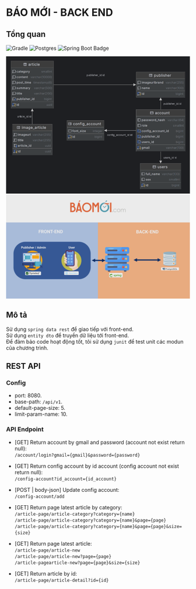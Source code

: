 # BÁO MỚI - BACK END
## Tổng quan

![Gradle](https://img.shields.io/badge/Gradle-02303A.svg?style=for-the-badge&logo=Gradle&logoColor=black)
![Postgres](https://img.shields.io/badge/postgres-%23316192.svg?style=for-the-badge&logo=postgresql&logoColor=white)
![Spring Boot Badge](https://img.shields.io/badge/Spring%20Boot-6DB33F?logo=springboot&logoColor=fff&style=for-the-badge)

![ERD](/img/diagram.png)
![ERD](/img/client-server.jpg)

## Mô tả
Sử dụng `spring data rest` để giao tiếp với front-end. <br>
Sử dụng `entity dto` để truyền dữ liệu tới front-end.<br>
Để đảm bảo code hoạt động tốt, tôi sử dụng `junit` để test unit các modun của chương trình. 

## REST API
### Config
- port: 8080. <br>
- base-path: `/api/v1`. <br>
- default-page-size: 5. <br>
- limit-param-name: 10. <br>
### API Endpoint
- [GET] Return account by gmail and password (account not exist return null): <br>
  `/account/login?gmail={gmail}&password={password}`

- [GET] Return config account by id account (config account not exist return null): <br>
  `/config-account?id_account={id_account}`

- [POST | body-json] Update config account: <br>
  `/config-account/add`

- [GET] Return page latest article by category: <br>
  `/article-page/article-category?category={name}` <br>
  `/article-page/article-category?category={name}&page={page}` <br>
  `/article-page/article-category?category={name}&page={page}&size={size}` <br>

- [GET] Return page latest article: <br>
  `/article-page/article-new` <br>
  `/article-page/article-new?page={page}` <br>
  `/article-pagearticle-new?page={page}&size={size}` <br>

- [GET] Return article by id: <br>
  `/article-page/article-detail?id={id}`

